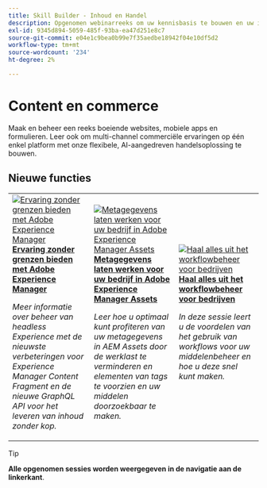 ```yaml
---
title: Skill Builder - Inhoud en Handel
description: Opgenomen webinarreeks om uw kennisbasis te bouwen en uw investering in de Oplossingen van de Inhoud en van de Handel van Adobe te maximaliseren
exl-id: 9345d894-5059-485f-93ba-ea47d251e8c7
source-git-commit: e04e1c9bea0b99e7f35aedbe18942f04e10df5d2
workflow-type: tm+mt
source-wordcount: '234'
ht-degree: 2%

---
```


# Content en commerce

Maak en beheer een reeks boeiende websites, mobiele apps en formulieren. Leer ook om multi-channel commerciële ervaringen op één enkel platform met onze flexibele, AI-aangedreven handelsoplossing te bouwen.

## Nieuwe functies

<table>
<tr>
  <td>
    <a href="https://experienceleague.adobe.com/docs/skill-builder-events/skill-builder/content-and-commerce/2022/headless.html">
      <img alt="Ervaring zonder grenzen bieden met Adobe Experience Manager" src="https://video.tv.adobe.com/v/343816?format=jpeg" />
    </a>
     <div>
      <a href="https://experienceleague.adobe.com/docs/skill-builder-events/skill-builder/content-and-commerce/2022/headless.html">
        <strong>Ervaring zonder grenzen bieden met Adobe Experience Manager</strong>
      </a>
    </div>
    <p>
    <em>Meer informatie over beheer van headless Experience met de nieuwste verbeteringen voor Experience Manager Content Fragment en de nieuwe GraphQL API voor het leveren van inhoud zonder kop.</em>
    <p>
  </td>
  <td>
    <a href="https://experienceleague.adobe.com/docs/skill-builder-events/skill-builder/content-and-commerce/2022/metadata.html">
      <img alt="Metagegevens laten werken voor uw bedrijf in Adobe Experience Manager Assets" src="https://video.tv.adobe.com/v/343815?format=jpeg" />
    </a>
     <div>
      <a href="https://experienceleague.adobe.com/docs/skill-builder-events/skill-builder/content-and-commerce/2022/metadata.html">
        <strong>Metagegevens laten werken voor uw bedrijf in Adobe Experience Manager Assets</strong>
      </a>
    </div>
    <p>
    <em>Leer hoe u optimaal kunt profiteren van uw metagegevens in AEM Assets door de werklast te verminderen en elementen van tags te voorzien en uw middelen doorzoekbaar te maken.</em>
    <p>
  </td>  
  <td>
    <a href="https://experienceleague.adobe.com/docs/skill-builder-events/skill-builder/content-and-commerce/2022/workflow.html">
      <img alt="Haal alles uit het workflowbeheer voor bedrijven" src="https://video.tv.adobe.com/v/343817?format=jpeg" />
    </a>
     <div>
      <a href="https://experienceleague.adobe.com/docs/skill-builder-events/skill-builder/content-and-commerce/2022/workflow.html">
        <strong>Haal alles uit het workflowbeheer voor bedrijven</strong>
      </a>
    </div>
    <p>
    <em>In deze sessie leert u de voordelen van het gebruik van workflows voor uw middelenbeheer en hoe u deze snel kunt maken.</em>
    <p>
  </td>
</tr>
</table>

>[!TIP]
>
>**Alle opgenomen sessies worden weergegeven in de navigatie aan de linkerkant**.
